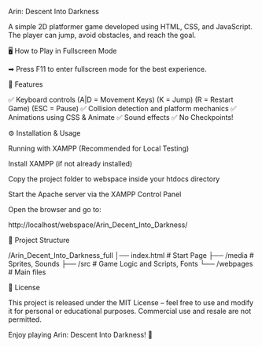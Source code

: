Arin: Descent Into Darkness

A simple 2D platformer game developed using HTML, CSS, and JavaScript. The player can jump, avoid obstacles, and reach the goal.

🖥️ How to Play in Fullscreen Mode

➡ Press F11 to enter fullscreen mode for the best experience.

📌 Features

✅ Keyboard controls (A|D = Movement Keys) (K = Jump) (R = Restart Game) (ESC = Pause)
✅ Collision detection and platform mechanics
✅ Animations using CSS & Animate
✅ Sound effects
✅ No Checkpoints!

⚙️ Installation & Usage

Running with XAMPP (Recommended for Local Testing)

Install XAMPP (if not already installed)

Copy the project folder to webspace inside your htdocs directory

Start the Apache server via the XAMPP Control Panel

Open the browser and go to:

http://localhost/webspace/Arin_Decent_Into_Darkness/

📂 Project Structure

/Arin_Decent_Into_Darkness_full
│── index.html       # Start Page
├── /media           # Sprites, Sounds
├── /src             # Game Logic and Scripts, Fonts
└── /webpages        # Main files

📜 License

This project is released under the MIT License – feel free to use and modify it for personal or educational purposes. Commercial use and resale are not permitted.

Enjoy playing Arin: Descent Into Darkness! 🚀

